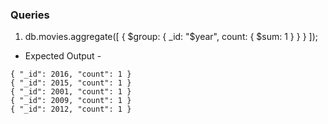 ### Queries

1. db.movies.aggregate([
   { $group: { _id: "$year", count: { $sum: 1 } } }
   ]);

- Expected Output -

```
{ "_id": 2016, "count": 1 }
{ "_id": 2015, "count": 1 }
{ "_id": 2001, "count": 1 }
{ "_id": 2009, "count": 1 }
{ "_id": 2012, "count": 1 }

```
